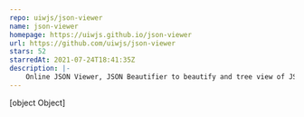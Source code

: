 ```yaml
---
repo: uiwjs/json-viewer
name: json-viewer
homepage: https://uiwjs.github.io/json-viewer
url: https://github.com/uiwjs/json-viewer
stars: 52
starredAt: 2021-07-24T18:41:35Z
description: |-
    Online JSON Viewer, JSON Beautifier to beautify and tree view of JSON data - It works as JSON Pretty Print to pretty print JSON data.
---
```


[object Object]
